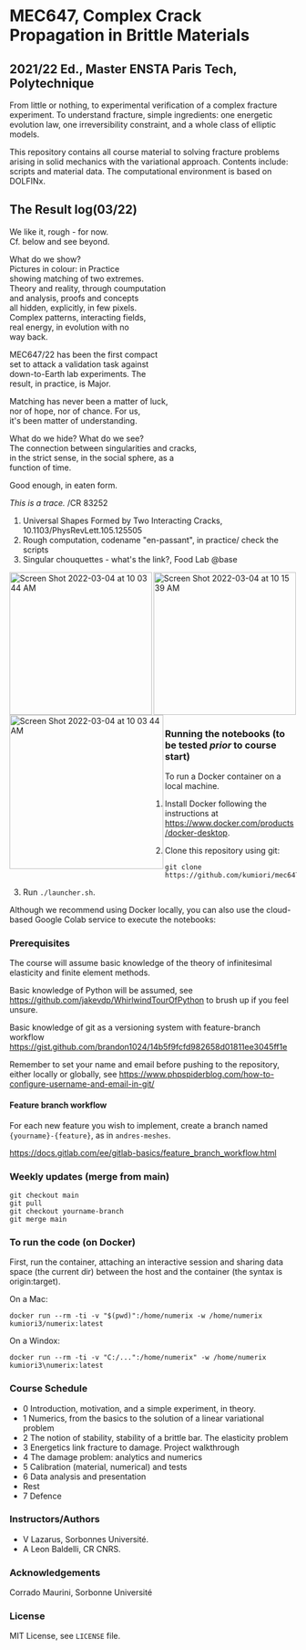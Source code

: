 # MEC647, Complex Crack Propagation in Brittle Materials
## 2021/22 Ed., Master ENSTA Paris Tech, Polytechnique

From little or nothing, to experimental verification of a complex fracture experiment.
To understand fracture, simple ingredients: one energetic evolution law, one irreversibility constraint, and a whole class of elliptic models.

This repository contains all course material to solving fracture problems arising in solid mechanics with
the variational approach. 
Contents include: scripts and material data.
The computational environment is based on DOLFINx. 

## The Result log(03/22)

We like it, rough - for now.\
Cf. below and see beyond.

What do we show? \
Pictures in colour: in Practice \
showing matching of two extremes. \
Theory and reality, through coumputation \
and analysis, proofs and concepts \
all hidden, explicitly, in few pixels.\
Complex patterns, interacting fields, \
real energy, in evolution with no \
way back.

MEC647/22 has been the first compact \
set to attack a validation task against \
down-to-Earth lab experiments. The \
result, in practice, is Major. 

Matching has never been a matter of luck, \
nor of hope, nor of chance. For us, \
it's been matter of understanding.

What do we hide? What do we see? \
The connection between singularities and cracks, \
in the strict sense, in the social sphere, as a \
function of time.

Good enough, in eaten form.

_This is a trace._
/CR 83252

1) Universal Shapes Formed by Two Interacting Cracks, 10.1103/PhysRevLett.105.125505
2) Rough computation, codename "en-passant", in practice/ check the scripts
3) Singular chouquettes - what's the link?, Food Lab @base 

<img width="250" align="left" alt="Screen Shot 2022-03-04 at 10 03 44 AM" src="https://user-images.githubusercontent.com/2798610/156734844-ac56dec7-5689-454d-acca-10ca8392b204.png">
<img width="270" align="left" alt="Screen Shot 2022-03-04 at 10 03 44 AM" src="https://user-images.githubusercontent.com/2798610/156734995-cac46287-2b2d-42f2-8338-0ca9800abd37.png">
<img width="250" alt="Screen Shot 2022-03-04 at 10 15 39 AM" src="https://user-images.githubusercontent.com/2798610/156734790-8db34e2a-6a28-4314-bc64-a187b34a6ae9.png">


### Running the notebooks (to be tested *prior* to course start)

To run a Docker container on a local machine.

1. Install Docker following the instructions at
   https://www.docker.com/products/docker-desktop.

2. Clone this repository using git:

       git clone https://github.com/kumiori/mec647.git

3. Run `./launcher.sh`.

Although we recommend using Docker locally, you can also use the cloud-based Google Colab service to execute the notebooks:

### Prerequisites

The course will assume basic knowledge of the theory of infinitesimal elasticity and
finite element methods.

Basic knowledge of Python will be assumed, see https://github.com/jakevdp/WhirlwindTourOfPython
to brush up if you feel unsure.

Basic knowledge of git as a versioning system with feature-branch workflow
https://gist.github.com/brandon1024/14b5f9fcfd982658d01811ee3045ff1e

Remember to set your name and email before pushing to the repository,
either locally or globally, see https://www.phpspiderblog.com/how-to-configure-username-and-email-in-git/

#### Feature branch workflow

For each new feature you wish to implement, create a branch named ```{yourname}-{feature}```, 
as in ```andres-meshes```.

https://docs.gitlab.com/ee/gitlab-basics/feature_branch_workflow.html



### Weekly updates (merge from main)
```
git checkout main
git pull
git checkout yourname-branch
git merge main
```
### To run the code (on Docker)

First, run the container, attaching an interactive session and sharing data space 
(the current dir) between the host and the container (the syntax is origin:target).

On a Mac:
```
docker run --rm -ti -v "$(pwd)":/home/numerix -w /home/numerix kumiori3/numerix:latest
```

On a Windox:
```
docker run --rm -ti -v "C:/...":/home/numerix" -w /home/numerix kumiori3\numerix:latest
```

### Course Schedule


- 0 Introduction, motivation, and a simple experiment, in theory.
- 1 Numerics, from the basics to the solution of a linear variational problem 
- 2 The notion of stability, stability of a brittle bar. The elasticity problem
- 3 Energetics link fracture to damage. Project walkthrough 
- 4 The damage problem: analytics and numerics
- 5 Calibration (material, numerical) and tests
- 6 Data analysis and presentation
- Rest
- 7 Defence


### Instructors/Authors

- V Lazarus, Sorbonnes Université.
- A Leon Baldelli, CR CNRS.

### Acknowledgements

Corrado Maurini, Sorbonne Université

### License

MIT License, see `LICENSE` file.
